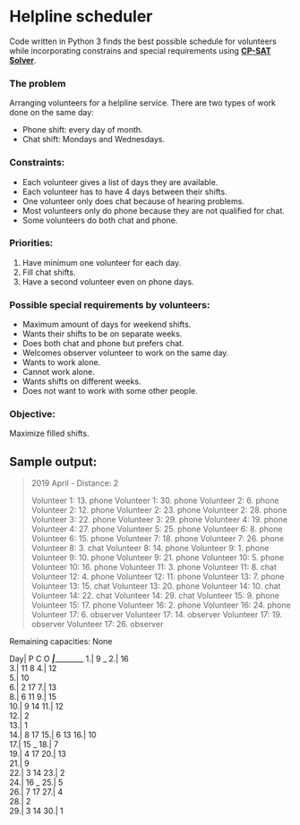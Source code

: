 # Helpline scheduler
Code written in Python 3 finds the best possible schedule for volunteers while incorporating constrains and special requirements using **[CP-SAT Solver](https://developers.google.com/optimization/cp/cp_solver)**.

### The problem
Arranging volunteers for a helpline service. There are two types of work done on the same day:
- Phone shift: every day of month.
- Chat shift: Mondays and Wednesdays.

### Constraints:
- Each volunteer gives a list of days they are available.
- Each volunteer has to have 4 days between their shifts.
- One volunteer only does chat because of hearing problems.
- Most volunteers only do phone because they are not qualified for chat.
- Some volunteers do both chat and phone.

### Priorities:
1. Have minimum one volunteer for each day.
2. Fill chat shifts.
3. Have a second volunteer even on phone days.

### Possible special requirements by volunteers:
 - Maximum amount of days for weekend shifts.
 - Wants their shifts to be on separate weeks.
 - Does both chat and phone but prefers chat.
 - Welcomes observer volunteer to work on the same day.
 - Wants to work alone.
 - Cannot work alone.
 - Wants shifts on different weeks.
 - Does not want to work with some other people.

### Objective:
 Maximize filled shifts.

## Sample output:

>2019 April   -   Distance: 2
>
>Volunteer 1: 13. phone
>Volunteer 1: 30. phone
>Volunteer 2: 6. phone
Volunteer 2: 12. phone
Volunteer 2: 23. phone
Volunteer 2: 28. phone
Volunteer 3: 22. phone
Volunteer 3: 29. phone
Volunteer 4: 19. phone
Volunteer 4: 27. phone
Volunteer 5: 25. phone
Volunteer 6: 8. phone
Volunteer 6: 15. phone
Volunteer 7: 18. phone
Volunteer 7: 26. phone
Volunteer 8: 3. chat
Volunteer 8: 14. phone
Volunteer 9: 1. phone
Volunteer 9: 10. phone
Volunteer 9: 21. phone
Volunteer 10: 5. phone
Volunteer 10: 16. phone
Volunteer 11: 3. phone
Volunteer 11: 8. chat
Volunteer 12: 4. phone
Volunteer 12: 11. phone
Volunteer 13: 7. phone
Volunteer 13: 15. chat
Volunteer 13: 20. phone
Volunteer 14: 10. chat
Volunteer 14: 22. chat
Volunteer 14: 29. chat
Volunteer 15: 9. phone
Volunteer 15: 17. phone
Volunteer 16: 2. phone
Volunteer 16: 24. phone
Volunteer 17: 6. observer
Volunteer 17: 14. observer
Volunteer 17: 19. observer
Volunteer 17: 26. observer

Remaining capacities: None

Day|  P  C  O
___|___________
 1.|  9  _
 2.| 16    
 3.| 11  8
 4.| 12    
 5.| 10    
 6.|  2    17
 7.| 13    
 8.|  6 11
 9.| 15    
10.|  9 14
11.| 12    
12.|  2    
13.|  1    
14.|  8    17
15.|  6 13
16.| 10    
17.| 15  _
18.|  7    
19.|  4    17
20.| 13    
21.|  9    
22.|  3 14
23.|  2    
24.| 16  _
25.|  5    
26.|  7    17
27.|  4    
28.|  2    
29.|  3 14
30.|  1    
